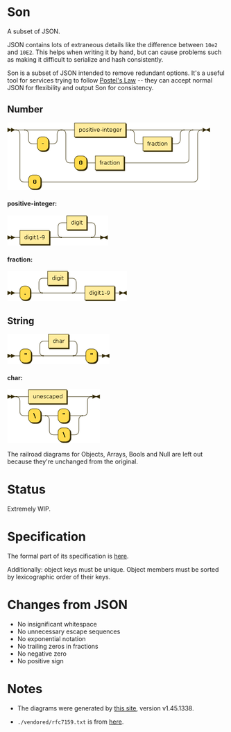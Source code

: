 # Son

A subset of JSON.

JSON contains lots of extraneous details like the difference between `10e2` and `10E2`. This helps when writing it by hand, but can cause problems such as making it difficult to serialize and hash consistently.

Son is a subset of JSON intended to remove redundant options. It's a useful tool for services trying to follow [Postel's Law](https://en.wikipedia.org/wiki/Jon_Postel#Postel.27s_law) -- they can accept normal JSON for flexibility and output Son for consistency.

## Number

![Number](./diagram/number.png)

#### positive-integer:

![Positive Integer](./diagram/positive-integer.png)

#### fraction:

![Fraction](./diagram/fraction.png)

## String

![String](./diagram/string.png)

#### char:

![Char](./diagram/char.png)

The railroad diagrams for Objects, Arrays, Bools and Null are left out because they're unchanged from the original.

# Status

Extremely WIP.

# Specification

The formal part of its specification is [here](son.ebnf).

Additionally: object keys must be unique. Object members must be sorted by lexicographic order of their keys.

# Changes from JSON

+ No insignificant whitespace
+ No unnecessary escape sequences
+ No exponential notation
+ No trailing zeros in fractions
+ No negative zero
+ No positive sign

# Notes

+ The diagrams were generated by [this site](http://www.bottlecaps.de/rr/ui), version v1.45.1338.

+ `./vendored/rfc7159.txt` is from [here](https://tools.ietf.org/rfc/rfc7159.txt).
